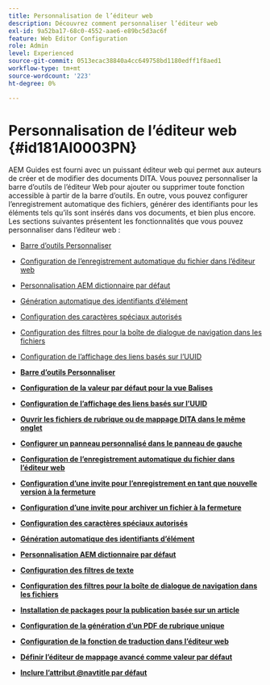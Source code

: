```yaml
---
title: Personnalisation de l’éditeur web
description: Découvrez comment personnaliser l’éditeur web
exl-id: 9a52ba17-68c0-4552-aae6-e89bc5d3ac6f
feature: Web Editor Configuration
role: Admin
level: Experienced
source-git-commit: 0513ecac38840a4cc649758bd1180edff1f8aed1
workflow-type: tm+mt
source-wordcount: '223'
ht-degree: 0%

---
```


# Personnalisation de l’éditeur web {#id181AI0003PN}

AEM Guides est fourni avec un puissant éditeur web qui permet aux auteurs de créer et de modifier des documents DITA. Vous pouvez personnaliser la barre d’outils de l’éditeur Web pour ajouter ou supprimer toute fonction accessible à partir de la barre d’outils. En outre, vous pouvez configurer l’enregistrement automatique des fichiers, générer des identifiants pour les éléments tels qu’ils sont insérés dans vos documents, et bien plus encore. Les sections suivantes présentent les fonctionnalités que vous pouvez personnaliser dans l’éditeur web :

- [Barre d’outils Personnaliser](conf-web-editor-customize-toolbar.md#)
- [Configuration de l’enregistrement automatique du fichier dans l’éditeur web](auto-save-in-editor.md#)
- [Personnalisation AEM dictionnaire par défaut](customize-aem-custom-dictionary.md#)
- [Génération automatique des identifiants d’élément](auto-generate-ids.md#)
- [Configuration des caractères spéciaux autorisés](conf-special-chars.md#)
- [Configuration des filtres pour la boîte de dialogue de navigation dans les fichiers](conf-custom-file-filters.md#)
- [Configuration de l’affichage des liens basés sur l’UUID](conf-uuid-based-links.md#)

- **[Barre d’outils Personnaliser](conf-web-editor-customize-toolbar.md)**

- **[Configuration de la valeur par défaut pour la vue Balises](configure-default-value-tags-view.md)**

- **[Configuration de l’affichage des liens basés sur l’UUID](conf-uuid-based-links.md)**

- **[Ouvrir les fichiers de rubrique ou de mappage DITA dans le même onglet](open-dita-files-same-tab.md)**

- **[Configurer un panneau personnalisé dans le panneau de gauche](configure-custom-panel.md)**

- **[Configuration de l’enregistrement automatique du fichier dans l’éditeur web](auto-save-in-editor.md)**

- **[Configuration d’une invite pour l’enregistrement en tant que nouvelle version à la fermeture](conf-save-as-new-version-close.md)**

- **[Configuration d’une invite pour archiver un fichier à la fermeture](conf-checkin-file-close.md)**

- **[Configuration des caractères spéciaux autorisés](conf-special-chars.md)**

- **[Génération automatique des identifiants d’élément](auto-generate-ids.md)**

- **[Personnalisation AEM dictionnaire par défaut](customize-aem-custom-dictionary.md)**

- **[Configuration des filtres de texte](config-text-filters.md)**

- **[Configuration des filtres pour la boîte de dialogue de navigation dans les fichiers](conf-custom-file-filters.md)**

- **[Installation de packages pour la publication basée sur un article](configure-article-based-publishing.md)**

- **[Configuration de la génération d’un PDF de rubrique unique](conf-pdf-generation-dita-ot.md)**

- **[Configuration de la fonction de traduction dans l’éditeur web](conf-translation-web-editor.md)**

- **[Définir l’éditeur de mappage avancé comme valeur par défaut](conf-map-editor.md)**

- **[Inclure l’attribut @navtitle par défaut](auto-add-navtitle.md)**
